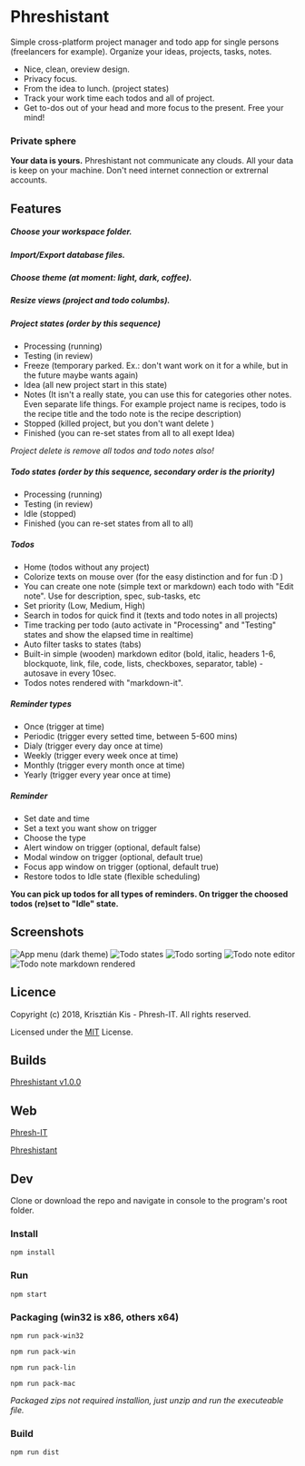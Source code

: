 # Phreshistant

Simple cross-platform project manager and todo app for single persons (freelancers for example).
Organize your ideas, projects, tasks, notes.

- Nice, clean, oreview design.
- Privacy focus.
- From the idea to lunch. (project states)
- Track your work time each todos and all of project.
- Get to-dos out of your head and more focus to the present. Free your mind!


### Private sphere

**Your data is yours.**
Phreshistant not communicate any clouds. All your data is keep on your machine.
Don't need internet connection or extrernal accounts.


## Features

##### Choose your workspace folder.

##### Import/Export database files.

##### Choose theme (at moment: light, dark, coffee).

##### Resize views (project and todo columbs).

##### Project states (order by this sequence)
- Processing (running)
- Testing (in review)
- Freeze (temporary parked. Ex.: don't want work on it for a while, but in the future maybe wants again)
- Idea (all new project start in this state)
- Notes (It isn't a really state, you can use this for categories other notes. Even separate life things. For example project name is recipes, todo is the recipe title and the todo note is the recipe description)
- Stopped (killed project, but you don't want delete )
- Finished (you can re-set states from all to all exept Idea)

*Project delete is remove all todos and todo notes also!*

##### Todo states (order by this sequence, secondary order is the priority)
- Processing (running)
- Testing (in review)
- Idle (stopped)
- Finished (you can re-set states from all to all)

##### Todos
- Home (todos without any project)
- Colorize texts on mouse over (for the easy distinction and for fun :D )
- You can create one note (simple text or markdown) each todo with "Edit note". Use for description, spec, sub-tasks, etc
- Set priority (Low, Medium, High)
- Search in todos for quick find it (texts and todo notes in all projects)
- Time tracking per todo (auto activate in "Processing" and "Testing" states and show the elapsed time in realtime)
- Auto filter tasks to states (tabs)
- Built-in simple (wooden) markdown editor (bold, italic, headers 1-6, blockquote, link, file, code, lists, checkboxes, separator, table) - autosave in every 10sec.
- Todos notes rendered with "markdown-it".

##### Reminder types
- Once (trigger at time)
- Periodic (trigger every setted time, between 5-600 mins)
- Dialy (trigger every day once at time)
- Weekly (trigger every week once at time)
- Monthly (trigger every month once at time)
- Yearly (trigger every year once at time)

##### Reminder
- Set date and time
- Set a text you want show on trigger
- Choose the type
- Alert window on trigger (optional, default false)
- Modal window on trigger (optional, default true)
- Focus app window on trigger (optional, default true)
- Restore todos to Idle state (flexible scheduling)

**You can pick up todos for all types of reminders. On trigger the choosed todos (re)set to "Idle" state.**


## Screenshots

![App menu (dark theme)](https://github.com/Phreshhh/Phreshistant/blob/master/build/screenshots/menu.jpg)
![Todo states](https://github.com/Phreshhh/Phreshistant/blob/master/build/screenshots/todo-states.jpg)
![Todo sorting](https://github.com/Phreshhh/Phreshistant/blob/master/build/screenshots/todo-sort.jpg)
![Todo note editor](https://github.com/Phreshhh/Phreshistant/blob/master/build/screenshots/todo-note-editor.jpg)
![Todo note markdown rendered](https://github.com/Phreshhh/Phreshistant/blob/master/build/screenshots/project-note-state.jpg)


## Licence
Copyright (c) 2018, Krisztián Kis - Phresh-IT. All rights reserved.

Licensed under the [MIT](https://github.com/Phreshhh/Phreshistant/blob/master/LICENSE.md) License.


## Builds
[Phreshistant v1.0.0](https://github.com/Phreshhh/Phreshistant/releases/tag/v1.0.0)


## Web

[Phresh-IT](http://phresh-it.hu/)

[Phreshistant](http://phresh-it.hu/apps/phreshistant/)


## Dev

Clone or download the repo and navigate in console to the program's root folder.

### Install

```
npm install
```

### Run

```
npm start
```


### Packaging (win32 is x86, others x64)

```
npm run pack-win32

npm run pack-win

npm run pack-lin

npm run pack-mac
```

*Packaged zips not required installion, just unzip and run the executeable file.*


### Build

```
npm run dist
```